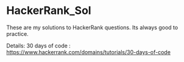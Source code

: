 # HackerRank_Sol
These are my solutions to HackerRank questions.
Its always good to practice.

Details: 
30 days of code : https://www.hackerrank.com/domains/tutorials/30-days-of-code
